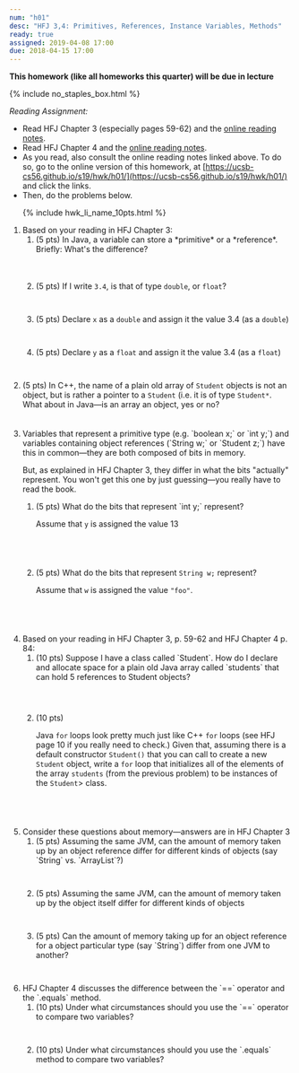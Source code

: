```yaml
---
num: "h01"
desc: "HFJ 3,4: Primitives, References, Instance Variables, Methods"
ready: true
assigned: 2019-04-08 17:00
due: 2018-04-15 17:00
---
```


<b>This homework (like all homeworks this quarter) will be due in lecture</b>

{% include no_staples_box.html %}

*Reading Assignment:* 

* Read HFJ Chapter 3 (especially pages 59-62) and the [online reading notes](http://ucsb-cs56-pconrad.github.io/hfj/HFJ_Chapter_3/).
* Read HFJ Chapter 4 and the [online reading notes](http://ucsb-cs56-pconrad.github.io/hfj/HFJ_Chapter_4/).  
* As you read, also consult the online reading notes linked above. To do so, go to the online version of this homework, at [https://ucsb-cs56.github.io/s19/hwk/h01/](https://ucsb-cs56.github.io/s19/hwk/h01/) and click the links.
* Then, do the problems below.

<ol markdown="1" >

{% include hwk_li_name_10pts.html %}

<li> Based on your reading in HFJ Chapter 3:

<ol>

<li style="margin-bottom: 3.5em;" markdown="1">
(5 pts) In Java, a variable can store a *primitive* or a *reference*.  Briefly: What's the difference?
</li>

<li style="margin-bottom: 3em;" markdown="1">

(5 pts) If I write `3.4`, is that of type `double`, or `float`?

</li>

<li style="margin-bottom: 3em;" markdown="1">

(5 pts) Declare `x` as a `double` and assign it the value 3.4 (as a `double`)

</li>

<li style="margin-bottom: 3em;" markdown="1">

(5 pts) Declare `y` as a `float` and assign it the value 3.4 (as a `float`)

</li>

</ol>

</li>


<li style="margin-bottom:2.5em;" markdown="1">

(5 pts) In C++, the name of a plain old array  of `Student` objects is not an object, but is rather a pointer to a `Student` (i.e. it is of type `Student*`.  What about in Java&mdash;is an array an object, yes or no?

<div class="pagebreak"></div>

</li>

<li markdown="1">
Variables that represent a primitive type (e.g. `boolean x;` or `int y;`) and  variables containing  object references (`String w;` or `Student z;`) have this in common&mdash;they are both composed of bits in memory.

But, as explained in HFJ Chapter 3, they differ in what the bits "actually" represent.   You won't get this one by just guessing&mdash;you really have to read the book.

<ol>

<li style="margin-bottom:5em;" markdown="1"> 
(5 pts) What do the bits that represent `int y;` represent?

Assume that `y` is assigned the value 13

</li>

<li style="margin-bottom:5em;" markdown="1">

(5 pts) What do the bits that represent `String w;` represent?

Assume that `w` is assigned the value `"foo"`.

</li>
</ol>

</li>


<li markdown="1"> Based on your reading in HFJ Chapter 3, p. 59-62
  and HFJ Chapter 4 p. 84:

 <ol>
  <li style="margin-bottom:4em;" markdown="1"> (10 pts) 
  Suppose I have a class called `Student`.   
  How do I declare and allocate space for a plain old Java array called `students` that can hold 5 references to Student objects?
  </li>

  <li style="margin-bottom:5em;" markdown="1"> (10 pts) 

 Java `for` loops look pretty much just like C++ `for` loops (see HFJ
 page 10 if you really need to check.)  Given that, assuming there is a
 default constructor `Student()` that you can call to create
 a new `Student` object, write a `for` loop that
 initializes all of the elements of the array `students`
 (from the previous problem) to be instances of the
 `Student`> class. 
  </li>

 </ol>
</li>


<li> Consider these questions about memory&mdash;answers are in HFJ Chapter 3

<ol>

<li style="margin-bottom:3em;" markdown="1"> 
(5 pts) Assuming the same JVM, can the amount of memory taken up by 
an object reference differ for different kinds of objects (say `String` vs. `ArrayList<String>`?)
</li>

<li style="margin-bottom:3em;"> (5 pts) Assuming the same JVM, can the amount of memory
taken up by the object itself differ for different kinds of objects
</li>

<li style="margin-bottom:3em;" markdown="1"> (5 pts) Can the amount of memory
taking up for an object reference for a object particular type (say
`String`) differ from one JVM to another?
</li> 

</ol>

</li>

<li markdown="1"> HFJ Chapter 4 discusses the difference between the `==` operator and the `.equals` method.    

<ol>

<li style="margin-bottom:3em;" markdown="1">
(10 pts) Under what circumstances should you use the `==` operator to compare two variables? 
</li>

<li style="margin-bottom:3em;" markdown="1">
(10 pts) Under what circumstances should you use the `.equals` method to compare two variables? 
</li>

</ol>

</li>

</ol>